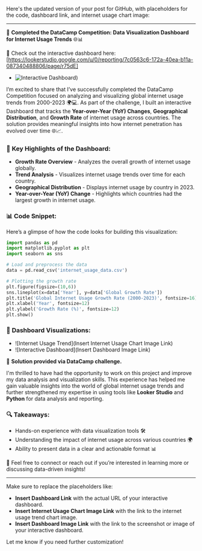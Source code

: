 Here's the updated version of your post for GitHub, with placeholders for the code, dashboard link, and internet usage chart image:

---

🚀 **Completed the DataCamp Competition: Data Visualization Dashboard for Internet Usage Trends** 🌐📊

🔗 Check out the interactive dashboard here: [https://lookerstudio.google.com/u/0/reporting/7c0563c6-172a-40ea-b11a-087340488806/page/r75dE]
- ![Interactive Dashboard](https://github.com/RitzyKingS/Analyzing-global-internet-patterns-Datacamp-Competition-/tree/main/Images/Dashboard-Image.png))

I’m excited to share that I’ve successfully completed the DataCamp Competition focused on analyzing and visualizing global internet usage trends from 2000-2023 🌍💻. As part of the challenge, I built an interactive Dashboard that tracks the **Year-over-Year (YoY) Changes**, **Geographical Distribution**, and **Growth Rate** of internet usage across countries. The solution provides meaningful insights into how internet penetration has evolved over time 🌐📈.

### 🔑 **Key Highlights of the Dashboard:**
- **Growth Rate Overview** - Analyzes the overall growth of internet usage globally.
- **Trend Analysis** - Visualizes internet usage trends over time for each country.
- **Geographical Distribution** - Displays internet usage by country in 2023.
- **Year-over-Year (YoY) Change** - Highlights which countries had the largest growth in internet usage.

### 📊 **Code Snippet**:
Here’s a glimpse of how the code looks for building this visualization:

```python
import pandas as pd
import matplotlib.pyplot as plt
import seaborn as sns

# Load and preprocess the data
data = pd.read_csv('internet_usage_data.csv')

# Plotting the growth rate
plt.figure(figsize=(10,6))
sns.lineplot(x=data['Year'], y=data['Global Growth Rate'])
plt.title('Global Internet Usage Growth Rate (2000-2023)', fontsize=16)
plt.xlabel('Year', fontsize=12)
plt.ylabel('Growth Rate (%)', fontsize=12)
plt.show()
```

### 📸 **Dashboard Visualizations:**

- ![Internet Usage Trend](Insert Internet Usage Chart Image Link)
- ![Interactive Dashboard](Insert Dashboard Image Link)

🔗 **Solution provided via DataCamp challenge.**

I'm thrilled to have had the opportunity to work on this project and improve my data analysis and visualization skills. This experience has helped me gain valuable insights into the world of global internet usage trends and further strengthened my expertise in using tools like **Looker Studio** and **Python** for data analysis and reporting.

### 🔍 **Takeaways:**
- Hands-on experience with data visualization tools 🛠️
- Understanding the impact of internet usage across various countries 🌍
- Ability to present data in a clear and actionable format 📊

💬 Feel free to connect or reach out if you’re interested in learning more or discussing data-driven insights!

---

Make sure to replace the placeholders like:

- **Insert Dashboard Link** with the actual URL of your interactive dashboard.
- **Insert Internet Usage Chart Image Link** with the link to the internet usage trend chart image.
- **Insert Dashboard Image Link** with the link to the screenshot or image of your interactive dashboard.

Let me know if you need further customization!
